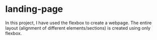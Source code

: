 # landing-page
In this project, I have used the flexbox to create a webpage. The entire layout (alignment of different elements/sections) is created using only flexbox.